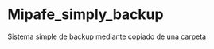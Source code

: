 Mipafe_simply_backup
====================

Sistema simple de backup mediante copiado de una carpeta
